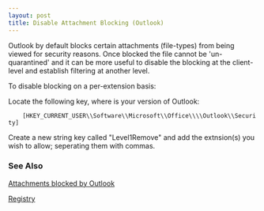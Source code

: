 ```yaml
---
layout: post 
title: Disable Attachment Blocking (Outlook)
---
```


Outlook by default blocks certain attachments (file-types) from being
viewed for security reasons. Once blocked the file cannot be
\'un-quarantined\' and it can be more useful to disable the blocking at
the client-level and establish filtering at another level.

To disable blocking on a per-extension basis:

Locate the following key, where <version> is your version of Outlook:

`    [HKEY_CURRENT_USER\\Software\\Microsoft\\Office\\`<version>`\\Outlook\\Security]`

Create a new string key called \"Level1Remove\" and add the extnsion(s)
you wish to allow; seperating them with commas.

### See Also

[Attachments blocked by
Outlook](http://office.microsoft.com/en-us/outlook/HP030850041033.aspx)

[Registry](Registry "wikilink")

